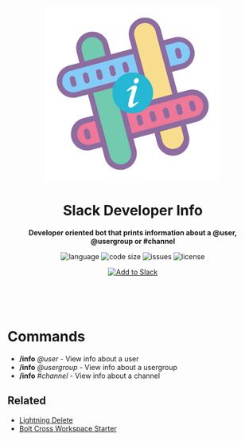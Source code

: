 <div align="center">
    <img src="assets/logo.svg" width="350" height="350" alt="Info icon">
    <h1>Slack Developer Info</h1>
    <p>
        <b>Developer oriented bot that prints information about a @user, @usergroup or #channel</b>
    </p>
    <p>
        <img alt="language" src="https://img.shields.io/github/languages/top/KhushrajRathod/SlackInfoBot" >
        <img alt="code size" src="https://img.shields.io/github/languages/code-size/KhushrajRathod/SlackInfoBot">
        <img alt="issues" src="https://img.shields.io/github/issues/KhushrajRathod/SlackInfoBot" >
        <img alt="license" src="https://img.shields.io/github/license/KhushrajRathod/SlackInfoBot?color=green">
    </p>
    <p>   
        <!-- Add to slack -->
        <a href="https://infobot.khushrajrathod.com"><img alt="Add to Slack" height="40" width="139" src="https://platform.slack-edge.com/img/add_to_slack.png" srcSet="https://platform.slack-edge.com/img/add_to_slack.png 1x, https://platform.slack-edge.com/img/add_to_slack@2x.png 2x" /></a>
    </p>
    <br>
    <br>
    <br>
</div>

# Commands

- **/info** _@user_ - View info about a user
- **/info** _@usergroup_ - View info about a usergroup
- **/info** _#channel_ - View info about a channel

## Related

- [Lightning Delete](https://github.com/KhushrajRathod/LightningDelete)
- [Bolt Cross Workspace Starter](https://github.com/KhushrajRathod/BoltCrossWorkspaceStarter)